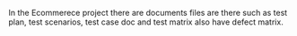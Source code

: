 In the Ecommerece project there are documents files are there such as test plan, test scenarios, test case doc and test matrix also have defect matrix.
